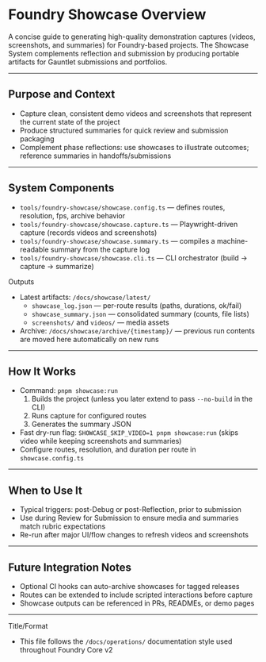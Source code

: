 # Foundry Showcase Overview

A concise guide to generating high-quality demonstration captures (videos, screenshots, and summaries) for Foundry-based projects. The Showcase System complements reflection and submission by producing portable artifacts for Gauntlet submissions and portfolios.

---

## Purpose and Context
- Capture clean, consistent demo videos and screenshots that represent the current state of the project
- Produce structured summaries for quick review and submission packaging
- Complement phase reflections: use showcases to illustrate outcomes; reference summaries in handoffs/submissions

---

## System Components
- `tools/foundry-showcase/showcase.config.ts` — defines routes, resolution, fps, archive behavior
- `tools/foundry-showcase/showcase.capture.ts` — Playwright-driven capture (records videos and screenshots)
- `tools/foundry-showcase/showcase.summary.ts` — compiles a machine-readable summary from the capture log
- `tools/foundry-showcase/showcase.cli.ts` — CLI orchestrator (build → capture → summarize)

Outputs
- Latest artifacts: `/docs/showcase/latest/`
  - `showcase_log.json` — per-route results (paths, durations, ok/fail)
  - `showcase_summary.json` — consolidated summary (counts, file lists)
  - `screenshots/` and `videos/` — media assets
- Archive: `/docs/showcase/archive/{timestamp}/` — previous run contents are moved here automatically on new runs

---

## How It Works
- Command: `pnpm showcase:run`
  1) Builds the project (unless you later extend to pass `--no-build` in the CLI)
  2) Runs capture for configured routes
  3) Generates the summary JSON
- Fast dry-run flag: `SHOWCASE_SKIP_VIDEO=1 pnpm showcase:run` (skips video while keeping screenshots and summaries)
- Configure routes, resolution, and duration per route in `showcase.config.ts`

---

## When to Use It
- Typical triggers: post-Debug or post-Reflection, prior to submission
- Use during Review for Submission to ensure media and summaries match rubric expectations
- Re-run after major UI/flow changes to refresh videos and screenshots

---

## Future Integration Notes
- Optional CI hooks can auto-archive showcases for tagged releases
- Routes can be extended to include scripted interactions before capture
- Showcase outputs can be referenced in PRs, READMEs, or demo pages

---

Title/Format
- This file follows the `/docs/operations/` documentation style used throughout Foundry Core v2
